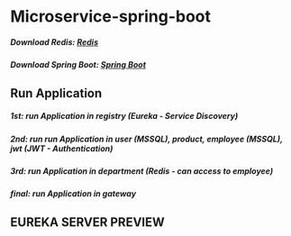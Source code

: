 # Microservice-spring-boot 
##### Download Redis: [Redis](https://github.com/microsoftarchive/redis/releases/tag/win-3.2.100)
##### Download Spring Boot: [Spring Boot](https://start.spring.io/)

## Run Application 
##### 1st: run Application in registry (Eureka - Service Discovery)
##### 2nd: run run Application in user (MSSQL), product, employee (MSSQL), jwt (JWT - Authentication) 
##### 3rd: run Application in department (Redis - can access to employee)  
##### final: run Application in gateway

## EUREKA SERVER PREVIEW
<img src="https://i.imgur.com/8soIc7A.png" alt="" />
